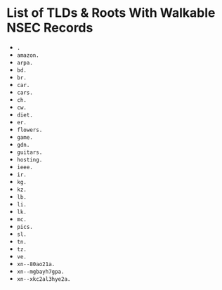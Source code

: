# List of TLDs & Roots With Walkable NSEC Records

* `.`
* `amazon.`
* `arpa.`
* `bd.`
* `br.`
* `car.`
* `cars.`
* `ch.`
* `cw.`
* `diet.`
* `er.`
* `flowers.`
* `game.`
* `gdn.`
* `guitars.`
* `hosting.`
* `ieee.`
* `ir.`
* `kg.`
* `kz.`
* `lb.`
* `li.`
* `lk.`
* `mc.`
* `pics.`
* `sl.`
* `tn.`
* `tz.`
* `ve.`
* `xn--80ao21a.`
* `xn--mgbayh7gpa.`
* `xn--xkc2al3hye2a.`
